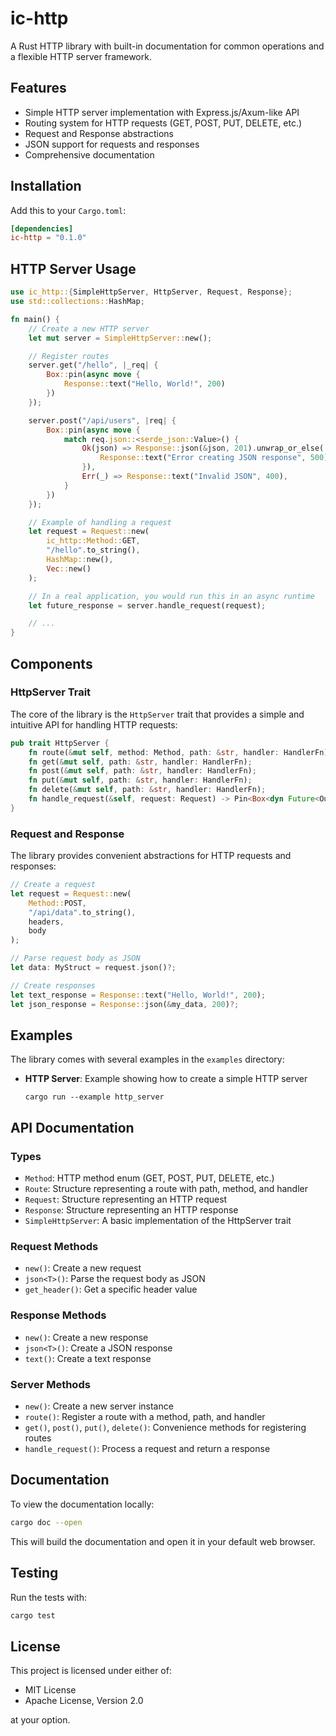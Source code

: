 # ic-http

A Rust HTTP library with built-in documentation for common operations and a flexible HTTP server framework.

## Features

- Simple HTTP server implementation with Express.js/Axum-like API
- Routing system for HTTP requests (GET, POST, PUT, DELETE, etc.)
- Request and Response abstractions
- JSON support for requests and responses
- Comprehensive documentation

## Installation

Add this to your `Cargo.toml`:

```toml
[dependencies]
ic-http = "0.1.0"
```

## HTTP Server Usage

```rust
use ic_http::{SimpleHttpServer, HttpServer, Request, Response};
use std::collections::HashMap;

fn main() {
    // Create a new HTTP server
    let mut server = SimpleHttpServer::new();

    // Register routes
    server.get("/hello", |_req| {
        Box::pin(async move {
            Response::text("Hello, World!", 200)
        })
    });

    server.post("/api/users", |req| {
        Box::pin(async move {
            match req.json::<serde_json::Value>() {
                Ok(json) => Response::json(&json, 201).unwrap_or_else(|_| {
                    Response::text("Error creating JSON response", 500)
                }),
                Err(_) => Response::text("Invalid JSON", 400),
            }
        })
    });

    // Example of handling a request
    let request = Request::new(
        ic_http::Method::GET,
        "/hello".to_string(),
        HashMap::new(),
        Vec::new()
    );

    // In a real application, you would run this in an async runtime
    let future_response = server.handle_request(request);

    // ...
}
```

## Components

### HttpServer Trait

The core of the library is the `HttpServer` trait that provides a simple and intuitive API for handling HTTP requests:

```rust
pub trait HttpServer {
    fn route(&mut self, method: Method, path: &str, handler: HandlerFn);
    fn get(&mut self, path: &str, handler: HandlerFn);
    fn post(&mut self, path: &str, handler: HandlerFn);
    fn put(&mut self, path: &str, handler: HandlerFn);
    fn delete(&mut self, path: &str, handler: HandlerFn);
    fn handle_request(&self, request: Request) -> Pin<Box<dyn Future<Output = Response> + Send>>;
}
```

### Request and Response

The library provides convenient abstractions for HTTP requests and responses:

```rust
// Create a request
let request = Request::new(
    Method::POST,
    "/api/data".to_string(),
    headers,
    body
);

// Parse request body as JSON
let data: MyStruct = request.json()?;

// Create responses
let text_response = Response::text("Hello, World!", 200);
let json_response = Response::json(&my_data, 200)?;
```

## Examples

The library comes with several examples in the `examples` directory:

- **HTTP Server**: Example showing how to create a simple HTTP server

  ```
  cargo run --example http_server
  ```

## API Documentation

### Types

- `Method`: HTTP method enum (GET, POST, PUT, DELETE, etc.)
- `Route`: Structure representing a route with path, method, and handler
- `Request`: Structure representing an HTTP request
- `Response`: Structure representing an HTTP response
- `SimpleHttpServer`: A basic implementation of the HttpServer trait

### Request Methods

- `new()`: Create a new request
- `json<T>()`: Parse the request body as JSON
- `get_header()`: Get a specific header value

### Response Methods

- `new()`: Create a new response
- `json<T>()`: Create a JSON response
- `text()`: Create a text response

### Server Methods

- `new()`: Create a new server instance
- `route()`: Register a route with a method, path, and handler
- `get()`, `post()`, `put()`, `delete()`: Convenience methods for registering routes
- `handle_request()`: Process a request and return a response

## Documentation

To view the documentation locally:

```sh
cargo doc --open
```

This will build the documentation and open it in your default web browser.

## Testing

Run the tests with:

```sh
cargo test
```

## License

This project is licensed under either of:

- MIT License
- Apache License, Version 2.0

at your option.
